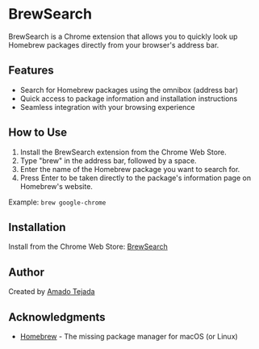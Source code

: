 # BrewSearch

BrewSearch is a Chrome extension that allows you to quickly look up Homebrew packages directly from your browser's address bar.

## Features

- Search for Homebrew packages using the omnibox (address bar)
- Quick access to package information and installation instructions
- Seamless integration with your browsing experience

## How to Use

1. Install the BrewSearch extension from the Chrome Web Store.
2. Type "brew" in the address bar, followed by a space.
3. Enter the name of the Homebrew package you want to search for.
4. Press Enter to be taken directly to the package's information page on Homebrew's website.

Example: `brew google-chrome`

## Installation

Install from the Chrome Web Store: [BrewSearch](https://chromewebstore.google.com/detail/brewsearch/jpnifknnpmljbddpninifkobmcoocddm)

## Author

Created by [Amado Tejada](https://github.com/amadotejada)

## Acknowledgments

- [Homebrew](https://brew.sh/) - The missing package manager for macOS (or Linux)
